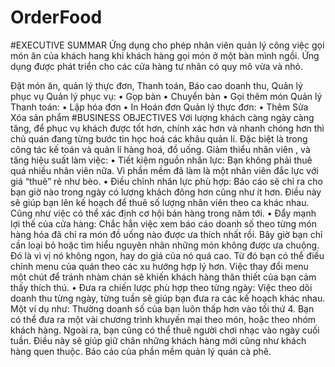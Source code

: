 # OrderFood
#EXECUTIVE SUMMAR
Ứng dụng cho phép nhân viên quản lý công việc gọi món ăn của khách hang khi khách hàng gọi món ở một bàn mình ngồi. Ứng dụng được phát triển cho các cửa hàng tư nhân có quy mô vừa và nhỏ.

Đặt món ăn, quản lý thực đơn, Thanh toán, Báo cao doanh thu, Quản lý phục vụ
Quản lý phục vụ: 
•	Gọp bàn
•	Chuyển bàn
•	Gọi thêm món
Quản lý Thanh toán:
•	Lập hóa đơn 
•	In Hoán đơn
Quản lý thực đơn:
•	Thêm Sửa Xóa sản phẩm
#BUSINESS OBJECTIVES
Với lượng khách càng ngày càng tăng, để phục vụ khách được tốt hơn, chính xác hơn và nhanh chóng hơn thì chủ quán đang từng bước tin học hoá các khâu quản lí. Đặc biệt là trong công tác kế toán và quản lí hàng hoá, đồ uống.
Giảm thiểu nhân viên , và tăng hiệu suất làm việc:
•	Tiết kiệm nguồn nhân lực: Bạn không phải thuê quá nhiều nhân viên nữa. Vì phần mềm đã làm là một nhân viên đắc lực với giá “thuê” rẻ như bèo.
•	Điều chỉnh nhân lực phù hợp: Báo cáo sẽ chỉ ra cho bạn giờ nào trong ngày có lượng khách đông hơn cũng như ít hơn. Điều này sẽ giúp bạn lên kế hoạch để thuê số lượng nhân viên theo ca khác nhau. Cũng như việc có thể xác định cơ hội bán hàng trong năm tới.
•	Đẩy mạnh lợi thế của cửa hàng: Chắc hẳn việc xem báo cáo doanh số theo từng món hàng hóa đã chỉ ra món đồ uống nào được ưa thích nhất rồi. Bây giờ bạn chỉ cần loại bỏ hoặc tìm hiểu nguyên nhân những món không được ưa chuộng. Đó là vì vị nó không ngon, hay do giá của nó quá cao. Từ đó bạn có thể điều chỉnh menu của quán theo các xu hướng hợp lý hơn. Việc thay đổi menu một chút để tránh nhàm chán sẽ khiến khách hàng thân thiết của bạn cảm thấy thích thú.
•	Đưa ra chiến lược phù hợp theo từng ngày: Việc theo dõi doanh thu từng ngày, từng tuần sẽ giúp bạn đưa ra các kế hoạch khác nhau. Một ví dụ như: Thường doanh số của bạn luôn thấp hơn vào tối thứ 4. Bạn có thể đưa ra một vài chương trình khuyến mại theo món, hoặc theo nhóm khách hàng. Ngoài ra, bạn cũng có thể thuê người chơi nhạc vào ngày cuối tuần. Điều này sẽ giúp giữ chân những khách hàng mới cũng như khách hàng quen thuộc. Báo cáo của phần mềm quản lý quán cà phê.
